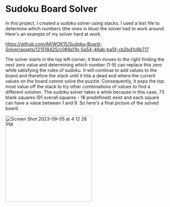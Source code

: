 # Sudoku Board Solver
In this project, I created a sudoku solver using stacks. I used a text file to determine which numbers (the ones in blue) the solver had to work around. Here's an example of my solver hard at work.

https://github.com/AKWOK15/Sudoku-Board-Solver/assets/121518425/c089a11b-5a54-46ab-ba5f-cb2bd1c6b717

The solver starts in the top left corner, it then moves to the right finding the next zero value and determining which number (1-9) can replace this zero while satisfying the rules of sudoku. It will continue to add values to the board and therefore the stack until it hits a dead end where the current values on the board cannot solve the puzzle. Consequently, it pops the top most value off the stack to try other combinations of values to find a different solution. The sudoku solver takes a while because in this case, 73 blank squares (91 overall squares - 18 predefined) exist and each square can have a value between 1 and 9. So here's a final picture of the solved board.

<img width="269" alt="Screen Shot 2023-09-05 at 4 12 28 PM" src="https://github.com/AKWOK15/Sudoku-Board-Solver/assets/121518425/b022edfe-aba7-4f63-bcc3-1e0b1a68ef3c">
